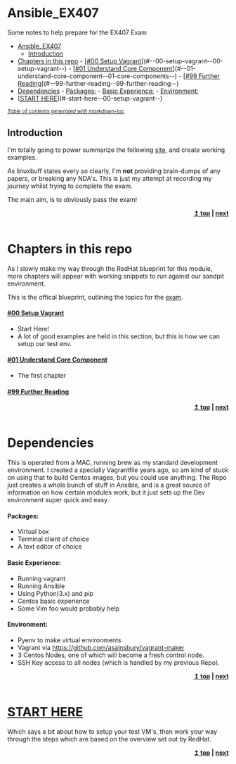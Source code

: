# Ansible_EX407
Some notes to help prepare for the EX407 Exam

- [Ansible_EX407](#ansible-ex407)
  * [Introduction](#introduction)
- [Chapters in this repo](#chapters-in-this-repo)
      - [[#00 Setup Vagrant](00_setup_vagrant/)](#--00-setup-vagrant--00-setup-vagrant--)
      - [[#01 Understand Core Component](01_core_components/)](#--01-understand-core-component--01-core-components--)
      - [[#99 Further Reading](99_further_reading/)](#--99-further-reading--99-further-reading--)
- [Dependencies](#dependencies)
      - [Packages:](#packages-)
      - [Basic Experience:](#basic-experience-)
      - [Environment:](#environment-)
- [[START HERE](00_setup_vagrant/)](#-start-here--00-setup-vagrant--)

<small><i><a href='http://ecotrust-canada.github.io/markdown-toc/'>Table of contents generated with markdown-toc</a></i></small>


## Introduction
I'm totally going to power summarize the following [site](https://linuxbuff.wordpress.com/tag/ex407/), and create working examples.


As linuxbuff states every so clearly, I'm <strong>not</strong> providing brain-dumps of any papers, or breaking any NDA's. This is just my attempt at recording my journey whilst trying to complete the exam.

The main aim, is to obviously pass the exam!

<div align="right">
    <b><a href="#top">↥ top</a>    |   <a href="/00_setup_vagrant/">next</a> </b>
</div>
<br/>



# Chapters in this repo
As I slowly make my way through the RedHat blueprint for this module, more chapters will appear with working snippets to run against our sandpit environment.

This is the offical blueprint, outlining the topics for the [exam](https://www.redhat.com/en/services/training/ex407-red-hat-certified-specialist-in-ansible-automation-exam).


#### [#00 Setup Vagrant](00_setup_vagrant/)
- Start Here! 
- A lot of good examples are held in this section, but this is how we can setup our test env.


#### [#01 Understand Core Component](01_core_components/)
- The first chapter

#### [#99 Further Reading](99_further_reading/)

<div align="right">
    <b><a href="#top">↥ top</a>    |   <a href="/00_setup_vagrant/">next</a> </b>
</div>
<br/>



# Dependencies
This is operated from a MAC, running brew as my standard development environment.
I created a specially Vagrantfile years ago, so am kind of stuck on using that to build Centos images, but you could use anything.
The Repo just creates a whole bunch of stuff in Ansible, and is a great source of information on how certain modules work, but it just sets up the Dev environment super quick and easy.


#### Packages:
- Virtual box
- Terminal client of choice
- A text editor of choice


#### Basic Experience:
- Running vagrant 
- Running Ansible
- Using Python(3.x) and pip 
- Centos basic experience
- Some Vim foo would probably help


#### Environment:
- Pyenv to make virtual environments
- Vagrant via https://github.com/asainsbury/vagrant-maker
- 3 Centos Nodes, one of which will become a fresh control node.
- SSH Key access to all nodes (which is handled by my previous Repo).

<div align="right">
    <b><a href="#top">↥ top</a>    |   <a href="/00_setup_vagrant/">next</a> </b>
</div>
<br/>


# [START HERE](00_setup_vagrant/)
Which says a bit about how to setup your test VM's, then work your way through the steps which are based on the overview set out by RedHat.

<div align="right">
    <b><a href="#top">↥ top</a>    |   <a href="/00_setup_vagrant/">next</a> </b>
</div>
<br/>

